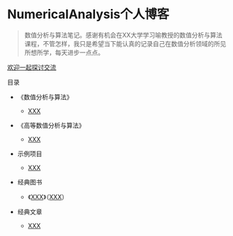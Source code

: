 # NumericalAnalysis个人博客

> 数值分析与算法笔记。感谢有机会在XX大学学习喻教授的数值分析与算法课程，不管怎样，我只是希望当下能认真的记录自己在数值分析领域的所见所想所学，每天进步一点点。

[欢迎一起探讨交流](https://github.com/Seasons123)

目录

* 《数值分析与算法》
    * [XXX](https://github.com/Seasons123)
    

* 《高等数值分析与算法》
    * [XXX](https://github.com/Seasons123)
    
* 示例项目
    * [XXX](https://github.com/Seasons123)

* 经典图书
    * 《[XXX](https://github.com/Seasons123)》（[XXX](https://github.com/Seasons123)）
    
* 经典文章
    * [XXX](https://github.com/Seasons123)


